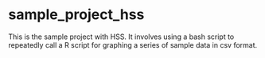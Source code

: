 # sample_project_hss
This is the sample project with HSS. It involves using a bash script to repeatedly call a R script for graphing a series of sample data in csv format.
